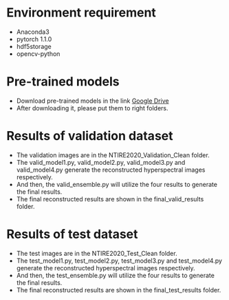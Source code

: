 # Environment requirement
- Anaconda3 
- pytorch 1.1.0 
- hdf5storage 
- opencv-python 

# Pre-trained models
- Download pre-trained models in the link [Google Drive](https://drive.google.com/drive/folders/1njWoW5PmJVvLGbV362ioucOk0OEhjkAJ?usp=sharing)
- After downloading it, please put them to right folders.

# Results of validation dataset
- The validation images are in the NTIRE2020_Validation_Clean folder.
- The valid_model1.py, valid_model2.py, valid_model3.py and valid_model4.py generate the reconstructed hyperspectral images respectively.
- And then, the valid_ensemble.py will utilize the four results to generate the final results.
- The final reconstructed results are shown in the final_valid_results folder.

# Results of test dataset
- The test images are in the NTIRE2020_Test_Clean folder.
- The test_model1.py, test_model2.py, test_model3.py and test_model4.py generate the reconstructed hyperspectral images respectively.
- And then, the test_ensemble.py will utilize the four results to generate the final results.
- The final reconstructed results are shown in the final_test_results folder.
